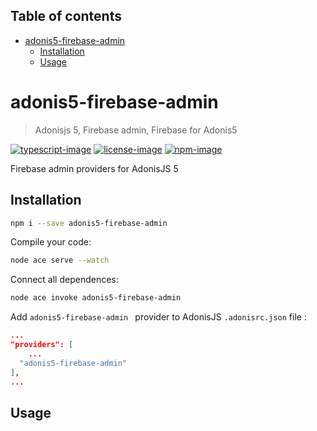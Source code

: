 <!-- START doctoc generated TOC please keep comment here to allow auto update -->
<!-- DON'T EDIT THIS SECTION, INSTEAD RE-RUN doctoc TO UPDATE -->
## Table of contents

- [adonis5-firebase-admin](#adonis5-firebase-admin)
  - [Installation](#installation)
  - [Usage](#usage)

<!-- END doctoc generated TOC please keep comment here to allow auto update -->

# adonis5-firebase-admin
> Adonisjs 5, Firebase admin, Firebase for Adonis5

[![typescript-image]][typescript-url] [![license-image]][license-url] [![npm-image]][npm-url] <!--[![circleci-image]][circleci-url]   -->

Firebase admin providers for AdonisJS 5

## Installation
```bash
npm i --save adonis5-firebase-admin
```

Compile your code:

```bash
node ace serve --watch
```
Connect all dependences:
```bash
node ace invoke adonis5-firebase-admin
```

Add `adonis5-firebase-admin `  provider to AdonisJS  `.adonisrc.json` file :

```json
...
"providers": [
	...
  "adonis5-firebase-admin"
],
...
```



## Usage

<!--[circleci-image]: https://img.shields.io/circleci/project/github/rollivier/adonis5-firebase-admin/master.svg?style=for-the-badge&logo=circleci
[circleci-url]: https://circleci.com/gh/rollivier/adonis5-firebase-admin "circleci"-->

[typescript-image]: https://img.shields.io/badge/Typescript-294E80.svg?style=for-the-badge&logo=typescript
[typescript-url]:  "typescript"

[npm-image]: https://img.shields.io/npm/v/adonis5-firebase-admin.svg?style=for-the-badge&logo=npm
[npm-url]: https://npmjs.org/package/adonis5-firebase-admin "npm"

[license-image]: https://img.shields.io/npm/l/adonis5-firebase-admin?color=blueviolet&style=for-the-badge&service=github
[license-url]: LICENSE.md "license"
